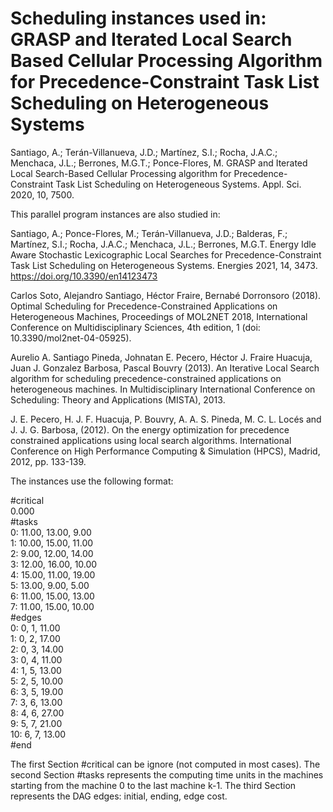 # Scheduling instances used in: GRASP and Iterated Local Search Based Cellular Processing Algorithm for Precedence-Constraint Task List Scheduling on Heterogeneous Systems

Santiago, A.; Terán-Villanueva, J.D.; Martínez, S.I.; Rocha, J.A.C.; Menchaca, J.L.; Berrones, M.G.T.; Ponce-Flores, M. GRASP and Iterated Local Search-Based Cellular Processing algorithm for Precedence-Constraint Task List Scheduling on Heterogeneous Systems. Appl. Sci. 2020, 10, 7500.

This parallel program instances are also studied in:

Santiago, A.; Ponce-Flores, M.; Terán-Villanueva, J.D.; Balderas, F.; Martínez, S.I.; Rocha, J.A.C.; Menchaca, J.L.; Berrones, M.G.T. Energy Idle Aware Stochastic Lexicographic Local Searches for Precedence-Constraint Task List Scheduling on Heterogeneous Systems. Energies 2021, 14, 3473. https://doi.org/10.3390/en14123473

Carlos Soto, Alejandro Santiago, Héctor Fraire, Bernabé Dorronsoro (2018). Optimal Scheduling for Precedence-Constrained Applications on Heterogeneous Machines, Proceedings of MOL2NET 2018, International Conference on Multidisciplinary Sciences, 4th edition, 1 (doi: 10.3390/mol2net-04-05925).

Aurelio A. Santiago Pineda, Johnatan E. Pecero, Héctor J. Fraire Huacuja, Juan J. Gonzalez Barbosa, Pascal Bouvry (2013). An Iterative Local Search algorithm for scheduling precedence-constrained applications on heterogeneous machines. In Multidisciplinary International Conference on Scheduling: Theory and Applications (MISTA), 2013.

J. E. Pecero, H. J. F. Huacuja, P. Bouvry, A. A. S. Pineda, M. C. L. Locés and J. J. G. Barbosa, (2012). On the energy optimization for precedence constrained applications using local search algorithms. International Conference on High Performance Computing & Simulation (HPCS), Madrid, 2012, pp. 133-139.

The instances use the following format:

#critical\
0.000\
#tasks\
0: 11.00, 13.00, 9.00\
1: 10.00, 15.00, 11.00\
2: 9.00, 12.00, 14.00\
3: 12.00, 16.00, 10.00\
4: 15.00, 11.00, 19.00\
5: 13.00, 9.00, 5.00\
6: 11.00, 15.00, 13.00\
7: 11.00, 15.00, 10.00\
#edges\
0:  0,  1,  11.00\
1:  0,  2,  17.00\
2:  0,  3,  14.00\
3:  0,  4,  11.00\
4:  1,  5,  13.00\
5:  2,  5,  10.00\
6:  3,  5,  19.00\
7:  3,  6,  13.00\
8:  4,  6,  27.00\
9:  5,  7,  21.00\
10: 6, 7, 13.00\
#end

The first Section #critical can be ignore (not computed in most cases). The second Section #tasks represents the computing time units in the machines starting from the machine 0 to the last machine k-1. The third Section represents the DAG edges: initial, ending, edge cost.
